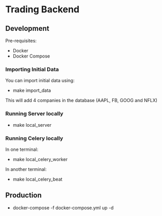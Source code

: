 # Trading Backend

## Development

Pre-requisites:
 
 * Docker
 * Docker Compose
 
### Importing Initial Data

You can import initial data using:

* make import_data

This will add 4 companies in the database (AAPL, FB, GOOG and NFLX)

### Running Server locally

* make local_server

### Running Celery locally

In one terminal:
* make local_celery_worker

In another terminal:
* make local_celery_beat

## Production

* docker-compose -f docker-compose.yml up -d
